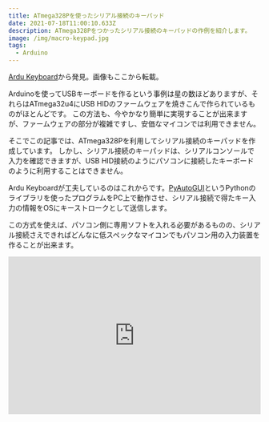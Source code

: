 ```yaml
---
title: ATmega328Pを使ったシリアル接続のキーパッド
date: 2021-07-18T11:00:10.633Z
description: ATmega328Pをつかったシリアル接続のキーパッドの作例を紹介します。
image: /img/macro-keypad.jpg
tags:
  - Arduino
---
```

[Ardu Keyboard](https://hackaday.io/project/170092-ardu-keyboard)から発見。画像もここから転載。

Arduinoを使ってUSBキーボードを作るという事例は星の数ほどありますが、それらはATmega32u4にUSB HIDのファームウェアを焼きこんで作られているものがほとんどです。
この方法も、今やかなり簡単に実現することが出来ますが、ファームウェアの部分が複雑ですし、安価なマイコンでは利用できません。

そこでこの記事では、ATmega328Pを利用してシリアル接続のキーパッドを作成しています。
しかし、シリアル接続のキーパッドは、シリアルコンソールで入力を確認できますが、USB HID接続のようにパソコンに接続したキーボードのように利用することはできません。

Ardu Keyboardが工夫しているのはこれからです。[PyAutoGUI](https://pyautogui.readthedocs.io/en/latest/)というPythonのライブラリを使ったプログラムをPC上で動作させ、シリアル接続で得たキー入力の情報をOSにキーストロークとして送信します。

この方式を使えば、パソコン側に専用ソフトを入れる必要があるものの、シリアル接続さえできればどんなに低スペックなマイコンでもパソコン用の入力装置を作ることが出来ます。

<iframe width="100%" height="315" src="https://www.youtube.com/embed/4IlrUkVi8kw" frameborder="0" allow="accelerometer; autoplay; clipboard-write; encrypted-media; gyroscope; picture-in-picture" allowfullscreen></iframe>
